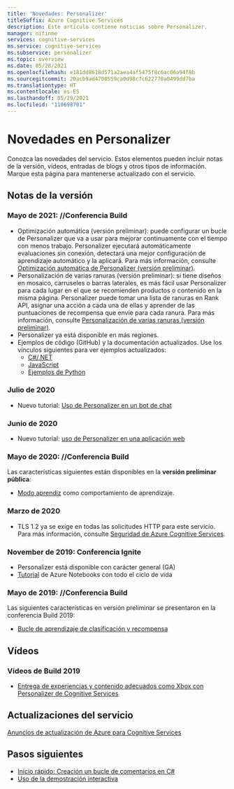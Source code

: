```yaml
---
title: 'Novedades: Personalizer'
titleSuffix: Azure Cognitive Services
description: Este artículo contiene noticias sobre Personalizer.
manager: nitinme
services: cognitive-services
ms.service: cognitive-services
ms.subservice: personalizer
ms.topic: overview
ms.date: 05/28/2021
ms.openlocfilehash: e181dd8618d571a2aea4af5475f8c6ac06a94f8b
ms.sourcegitcommit: 20acb9ad4700559ca0d98c7c622770a0499dd7ba
ms.translationtype: HT
ms.contentlocale: es-ES
ms.lasthandoff: 05/29/2021
ms.locfileid: "110698701"
---
```

# <a name="whats-new-in-personalizer"></a>Novedades en Personalizer

Conozca las novedades del servicio. Estos elementos pueden incluir notas de la versión, vídeos, entradas de blogs y otros tipos de información. Marque esta página para mantenerse actualizado con el servicio.

## <a name="release-notes"></a>Notas de la versión

### <a name="may-2021----build-conference"></a>Mayo de 2021: //Conferencia Build

* Optimización automática (versión preliminar): puede configurar un bucle de Personalizer que va a usar para mejorar continuamente con el tiempo con menos trabajo. Personalizer ejecutará automáticamente evaluaciones sin conexión, detectará una mejor configuración de aprendizaje automático y la aplicará. Para más información, consulte [Optimización automática de Personalizer (versión preliminar)](concept-auto-optimization.md).
* Personalización de varias ranuras (versión preliminar): si tiene diseños en mosaico, carruseles o barras laterales, es más fácil usar Personalizer para cada lugar en el que se recomienden productos o contenido en la misma página. Personalizer puede tomar una lista de ranuras en Rank API, asignar una acción a cada una de ellas y aprender de las puntuaciones de recompensa que envíe para cada ranura. Para más información, consulte [Personalización de varias ranuras (versión preliminar)](concept-multi-slot-personalization.md).
* Personalizer ya está disponible en más regiones.
* Ejemplos de código (GitHub) y la documentación actualizados. Use los vínculos siguientes para ver ejemplos actualizados:
  * [C#/.NET](https://github.com/Azure-Samples/cognitive-services-quickstart-code/tree/master/dotnet/Personalizer)
  * [JavaScript](https://github.com/Azure-Samples/cognitive-services-quickstart-code/tree/master/javascript/Personalizer)
  * [Ejemplos de Python](https://github.com/Azure-Samples/cognitive-services-quickstart-code/tree/master/python/Personalizer)

### <a name="july-2020"></a>Julio de 2020

* Nuevo tutorial: [Uso de Personalizer en un bot de chat](tutorial-use-personalizer-chat-bot.md)

### <a name="june-2020"></a>Junio de 2020

* Nuevo tutorial: [uso de Personalizer en una aplicación web](tutorial-use-personalizer-web-app.md)

### <a name="may-2020---build-conference"></a>Mayo de 2020: //Conferencia Build

Las características siguientes están disponibles en la **versión preliminar pública**:

 * [Modo aprendiz](concept-apprentice-mode.md) como comportamiento de aprendizaje.

### <a name="march-2020"></a>Marzo de 2020

* TLS 1.2 ya se exige en todas las solicitudes HTTP para este servicio. Para más información, consulte [Seguridad de Azure Cognitive Services](../cognitive-services-security.md).

### <a name="november-2019---ignite-conference"></a>November de 2019: Conferencia Ignite

* Personalizer está disponible con carácter general (GA)
* [Tutorial](tutorial-use-azure-notebook-generate-loop-data.md) de Azure Notebooks con todo el ciclo de vida

### <a name="may-2019---build-conference"></a>Mayo de 2019: //Conferencia Build

Las siguientes características en versión preliminar se presentaron en la conferencia Build 2019:

* [Bucle de aprendizaje de clasificación y recompensa](what-is-personalizer.md)

## <a name="videos"></a>Vídeos

### <a name="2019-build-videos"></a>Vídeos de Build 2019

* [Entrega de experiencias y contenido adecuados como Xbox con Personalizer de Cognitive Services](https://azure.microsoft.com/resources/videos/build-2019-deliver-the-right-experiences-and-content-with-cognitive-services-personalizer/)

## <a name="service-updates"></a>Actualizaciones del servicio

[Anuncios de actualización de Azure para Cognitive Services](https://azure.microsoft.com/updates/?product=cognitive-services)

## <a name="next-steps"></a>Pasos siguientes

* [Inicio rápido: Creación un bucle de comentarios en C#](./quickstart-personalizer-sdk.md?pivots=programming-language-csharp%253fpivots%253dprogramming-language-csharp)
* [Uso de la demostración interactiva](https://personalizationdemo.azurewebsites.net/)